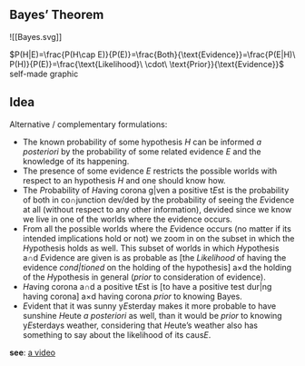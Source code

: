 
## Bayes’ Theorem
![[Bayes.svg]]

$P(H|E)=\frac{P(H\cap E)}{P(E)}=\frac{Both}{\text{Evidence}}=\frac{P(E|H)\ P(H)}{P(E)}=\frac{\text{Likelihood}\ \cdot\ \text{Prior}}{\text{Evidence}}$
self-made graphic

## Idea
Alternative / complementary formulations:
- The known probability of some hypothesis $H$ can be informed *a posteriori* by the probability of some related evidence $E$ and the knowledge of its happening. 
- The presence of some evidence $E$ restricts the possible worlds with respect to an hypothesis $H$ and one should know how. 
- The $P$robability of $H$aving corona g$|$ven a positive t$E$st is the probability of both in co$\cap$junction dev$/$ded by the probability of seeing the $E$vidence at all (without respect to any other information), devided since we know we live in one of the worlds where the evidence occurs. 
- From all the possible worlds where the $E$vidence occurs (no matter if its intended implications hold or not) we zoom in on the subset in which the $H$ypothesis holds as well. This subset of worlds in which $H$ypothesis a$\cap$d $E$vidence are given is as probable as \[the *Likelihood* of having the evidence *cond$|$tioned* on the holding of the hypothesis] a$\times$d the holding of the $H$ypothesis in general (*prior* to consideration of evidence). 
- $H$aving corona a$\cap$d a positive t$E$st is \[to have a positive test dur$|$ng having corona] a$\times$d having corona *prior* to knowing Bayes. 
- $E$vident that it was sunny y$E$sterday makes it more probable to have sunshine $H$eute *a posteriori* as well, than it would be *prior* to knowing y$E$sterdays weather, considering that $H$eute’s weather also has something to say about the likelihood of its caus$E$.

**see**: [a video](https://www.youtube.com/watch?v=NIqeFYUhSzU)

